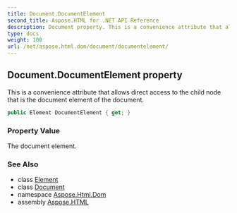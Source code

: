 ```yaml
---
title: Document.DocumentElement
second_title: Aspose.HTML for .NET API Reference
description: Document property. This is a convenience attribute that allows direct access to the child node that is the document element of the document
type: docs
weight: 100
url: /net/aspose.html.dom/document/documentelement/
---
```

## Document.DocumentElement property

This is a convenience attribute that allows direct access to the child node that is the document element of the document.

```csharp
public Element DocumentElement { get; }
```

### Property Value

The document element.

### See Also

* class [Element](../../element/)
* class [Document](../)
* namespace [Aspose.Html.Dom](../../document/)
* assembly [Aspose.HTML](../../../)
